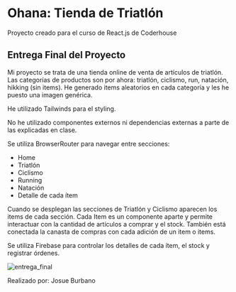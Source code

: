 # Ohana: Tienda de Triatlón

Proyecto creado para el curso de React.js de Coderhouse

## Entrega Final del Proyecto
Mi proyecto se trata de una tienda online de venta de artículos de triatlón.
Las categorías de productos son por ahora: triatlón, ciclismo, run, natación, hikking (sin items). He generado items aleatorios en cada categoría y les he puesto una imagen genérica.

He utilizado Tailwinds para el styling.

No he utilizado componentes externos ni dependencias externas a parte de las explicadas en clase.

Se utiliza BrowserRouter para navegar entre secciones:
 - Home
 - Triatlón
 - Ciclismo
 - Running
 - Natación
 - Detalle de cada ítem

Cuando se desplegan las secciones de Triatlón y Ciclismo aparecen los items de cada sección. Cada Item es un componente aparte y permite interactuar con
la cantidad de artículos a comprar y el stock. También está conectada la canasta de compras con cada adición de un item o items.

Se utiliza Firebase para controlar los detalles de cada ítem, el stock y registrar órdenes.

![entrega_final](https://user-images.githubusercontent.com/32949277/139725142-74b739a1-f5cb-4a84-84bd-ebe22fdd149a.gif)


Realizado por: Josue Burbano
